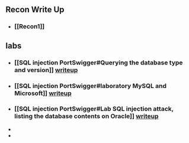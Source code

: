 ## Recon Write Up
- ### [[Recon1]]
## labs
- ### [[SQL injection PortSwigger#Querying the database type and version]]  [writeup](https://medium.com/@marduk.i.am/sql-injection-attack-querying-the-database-type-and-version-on-oracle-fcbd7a064b89)
- ### [[SQL injection PortSwigger#laboratory MySQL and Microsoft]] [writeup](https://medium.com/@marduk.i.am/sql-injection-attack-querying-the-database-type-and-version-on-mysql-and-microsoft-caf947d0208a)
- ### [[SQL injection PortSwigger#Lab SQL injection attack, listing the database contents on Oracle]] [writeup](https://medium.com/@marduk.i.am/sql-injection-attack-listing-the-database-contents-on-oracle-3be23e33a43d)
- 
- 